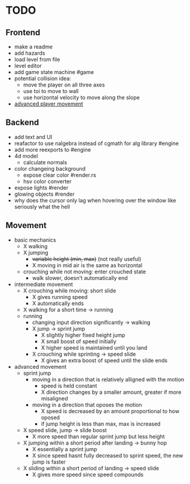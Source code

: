# TODO

## Frontend

- make a readme
- add hazards
- load level from file
- level editor
- add game state machine #game
- potential collision idea:
  - move the player on all three axes
  - use toi to move to wall
  - use horizontal velocity to move along the slope
- [advanced player movement](#movement)

## Backend

- add text and UI
- reafactor to use nalgebra instead of cgmath for alg library #engine
- add more reexports to #engine
- 4d model
  - calculate normals
- color changeing background
  - expose clear color #render.rs
  - hsv color converter
- expose lights #render
- glowing objects #render
- why does the cursor only lag when hovering over the window like seriously what the hell

## Movement

- basic mechanics
  - X walking
  - X jumping
    - ~~variable height (min, max)~~ (not really useful)
    - X moving in mid air is the same as horizontal
  - crouching while not moving: enter crouched state
    - walk slower, doesn't automatically end
- intermediate movement
  - X crouching while moving: short slide
    - X gives running speed
    - X automatically ends
  - X walking for a short time -> running
  - running
    - changing input direction significantly -> walking
    - X jump -> sprint jump
      - X slightly higher fixed height jump
      - X small boost of speed initially
      - X higher speed is maintained until you land
    - X crouching while sprinting -> speed slide
      - X gives an extra boost of speed until the slide ends
- advanced movement
  - sprint jump
    - moving in a direction that is relatively alligned with the motion
      - speed is held constant
      - X direction changes by a smaller amount, greater if more misaligned
    - moving in a direction that oposes the motion
      - X speed is decreased by an amount proportional to how oposed
      - if jump height is less than max, max is increased
  - X speed slide, jump -> slide boost
    - X more speed than regular sprint jump but less height
  - X jumping within a short period after landing -> bunny hop
    - X essentially a sprint jump
    - X since speed hasnt fully decreased to sprint speed, the new jump is faster
  - X sliding within a short period of landing -> speed slide
    - X gives more speed since speed compounds
